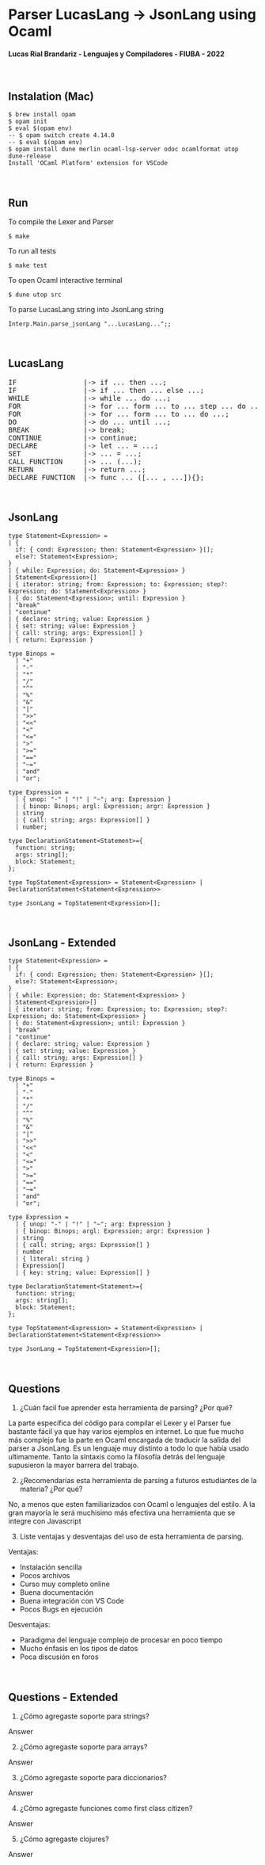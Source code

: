 # Parser LucasLang -> JsonLang using Ocaml

#### Lucas Rial Brandariz - Lenguajes y Compiladores - FIUBA - 2022

<p>&nbsp;</p>

## Instalation (Mac)

```
$ brew install opam
$ opam init
$ eval $(opam env)
-- $ opam switch create 4.14.0
-- $ eval $(opam env)
$ opam install dune merlin ocaml-lsp-server odoc ocamlformat utop dune-release
Install 'OCaml Platform' extension for VSCode
```

<p>&nbsp;</p>

## Run

To compile the Lexer and Parser

```
$ make
```

To run all tests

```
$ make test
```

To open Ocaml interactive terminal

```
$ dune utop src
```

To parse LucasLang string into JsonLang string

```
Interp.Main.parse_jsonLang "...LucasLang...";;
```

<p>&nbsp;</p>

## LucasLang

<pre>
IF                |-> if ... then ...;
IF                |-> if ... then ... else ...;
WHILE             |-> while ... do ...;
FOR               |-> for ... form ... to ... step ... do ...;
FOR               |-> for ... form ... to ... do ...;
DO                |-> do ... until ...;
BREAK             |-> break;
CONTINUE          |-> continue;
DECLARE           |-> let ... = ...;
SET               |-> ... = ...;
CALL FUNCTION     |-> ... (...);
RETURN            |-> return ...;
DECLARE FUNCTION  |-> func ... ([... , ...]){};
</pre>

<p>&nbsp;</p>

## JsonLang

```
type Statement<Expression> = 
| {
  if: { cond: Expression; then: Statement<Expression> }[];
  else?: Statement<Expression>;
}
| { while: Expression; do: Statement<Expression> }
| Statement<Expression>[]
| { iterator: string; from: Expression; to: Expression; step?: Expression; do: Statement<Expression> }
| { do: Statement<Expression>; until: Expression }
| "break"
| "continue"
| { declare: string; value: Expression }
| { set: string; value: Expression }
| { call: string; args: Expression[] }
| { return: Expression }

type Binops =
  | "+"
  | "-"
  | "*"
  | "/"
  | "^"
  | "%"
  | "&"
  | "|"
  | ">>"
  | "<<"
  | "<"
  | "<="
  | ">"
  | ">="
  | "=="
  | "~="
  | "and"
  | "or";

type Expression =
  | { unop: "-" | "!" | "~"; arg: Expression }
  | { binop: Binops; argl: Expression; argr: Expression }
  | string
  | { call: string; args: Expression[] }
  | number;

type DeclarationStatement<Statement>={
  function: string;
  args: string[];
  block: Statement;
};

type TopStatement<Expression> = Statement<Expression> | DeclarationStatement<Statement<Expression>>

type JsonLang = TopStatement<Expression>[];
```

<p>&nbsp;</p>

## JsonLang - Extended

```
type Statement<Expression> = 
| {
  if: { cond: Expression; then: Statement<Expression> }[];
  else?: Statement<Expression>;
}
| { while: Expression; do: Statement<Expression> }
| Statement<Expression>[]
| { iterator: string; from: Expression; to: Expression; step?: Expression; do: Statement<Expression> }
| { do: Statement<Expression>; until: Expression }
| "break"
| "continue"
| { declare: string; value: Expression }
| { set: string; value: Expression }
| { call: string; args: Expression[] }
| { return: Expression }

type Binops =
  | "+"
  | "-"
  | "*"
  | "/"
  | "^"
  | "%"
  | "&"
  | "|"
  | ">>"
  | "<<"
  | "<"
  | "<="
  | ">"
  | ">="
  | "=="
  | "~="
  | "and"
  | "or";

type Expression =
  | { unop: "-" | "!" | "~"; arg: Expression }
  | { binop: Binops; argl: Expression; argr: Expression }
  | string
  | { call: string; args: Expression[] }
  | number
  | { literal: string }
  | Expression[]
  | { key: string; value: Expression[] }

type DeclarationStatement<Statement>={
  function: string;
  args: string[];
  block: Statement;
};

type TopStatement<Expression> = Statement<Expression> | DeclarationStatement<Statement<Expression>>

type JsonLang = TopStatement<Expression>[];
```

<p>&nbsp;</p>

## Questions

1. ¿Cuán facil fue aprender esta herramienta de parsing? ¿Por qué?

La parte específica del código para compilar el Lexer y el Parser fue bastante
fácil ya que hay varios ejemplos en internet. Lo que fue mucho más complejo fue
la parte en Ocaml encargada de traducir la salida del parser a JsonLang. Es un
lenguaje muy distinto a todo lo que había usado ultimamente. Tanto la sintaxis
como la filosofía detrás del lenguaje supusieron la mayor barrera del trabajo.

2. ¿Recomendarías esta herramienta de parsing a futuros estudiantes de la
   materia? ¿Por qué?

No, a menos que esten familiarizados con Ocaml o lenguajes del estilo. A la gran
mayoría le será muchisimo más efectiva una herramienta que se integre con
Javascript

3. Liste ventajas y desventajas del uso de esta herramienta de parsing.

Ventajas:

- Instalación sencilla
- Pocos archivos
- Curso muy completo online
- Buena documentación
- Buena integración con VS Code
- Pocos Bugs en ejecución

Desventajas:

- Paradigma del lenguaje complejo de procesar en poco tiempo
- Mucho énfasis en los tipos de datos
- Poca discusión en foros

<p>&nbsp;</p>

## Questions - Extended

1. ¿Cómo agregaste soporte para strings?

Answer

2. ¿Cómo agregaste soporte para arrays?

Answer

3. ¿Cómo agregaste soporte para diccionarios?

Answer

4. ¿Cómo agregaste funciones como first class citizen?

Answer

5. ¿Cómo agregaste clojures?

Answer